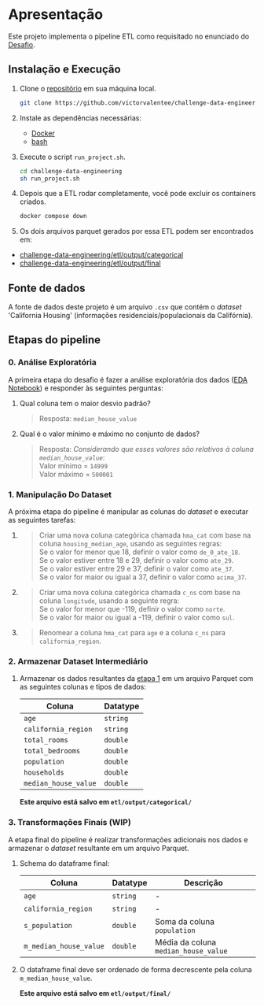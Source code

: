 # Apresentação

Este projeto implementa o pipeline ETL como requisitado no enunciado do [Desafio](TODO).

## Instalação e Execução

1. Clone o [repositório](TODO) em sua máquina local.
    ```bash
    git clone https://github.com/victorvalentee/challenge-data-engineering.git
    ```
2. Instale as dependências necessárias:
    - [Docker](TODO)
    - [bash](TODO)

3. Execute o script `run_project.sh`.
    ```bash
    cd challenge-data-engineering
    sh run_project.sh
    ```

4. Depois que a ETL rodar completamente, você pode excluir os containers criados.
    ```bash
    docker compose down
    ```

5. Os dois arquivos parquet gerados por essa ETL podem ser encontrados em:
- [challenge-data-engineering/etl/output/categorical](TODO)
- [challenge-data-engineering/etl/output/final](TODO)


## Fonte de dados
A fonte de dados deste projeto é um arquivo `.csv` que contém o *dataset* 'California Housing' (informações residenciais/populacionais da Califórnia). 


## Etapas do pipeline

### 0. Análise Exploratória

A primeira etapa do desafio é fazer a análise exploratória dos dados ([EDA Notebook](TODO)) e responder às seguintes perguntas:

1. Qual coluna tem o maior desvio padrão?
    > Resposta: `median_house_value`

2. Qual é o valor mínimo e máximo no conjunto de dados?
    > Resposta: *Considerando que esses valores são relativos à coluna `median_house_value`*:  
    Valor mínimo = `14999`  
    Valor máximo = `500001`


### 1. Manipulação Do Dataset

A próxima etapa do pipeline é manipular as colunas do *dataset* e executar as seguintes tarefas:

1. > Criar uma nova coluna categórica chamada `hma_cat` com base na coluna `housing_median_age`, usando as seguintes regras:  
Se o valor for menor que 18, definir o valor como `de_0_ate_18`.  
Se o valor estiver entre 18 e 29, definir o valor como `ate_29`.  
Se o valor estiver entre 29 e 37, definir o valor como `ate_37`.  
Se o valor for maior ou igual a 37, definir o valor como `acima_37`.

2. > Criar uma nova coluna categórica chamada `c_ns` com base na coluna `longitude`, usando a seguinte regra:  
Se o valor for menor que -119, definir o valor como `norte`.  
Se o valor for maior ou igual a -119, definir o valor como `sul`.  

3. > Renomear a coluna `hma_cat` para `age` e a coluna `c_ns` para `california_region`.

### 2. Armazenar Dataset Intermediário

1. Armazenar os dados resultantes da [etapa 1](TODO) em um arquivo Parquet com as seguintes colunas e tipos de dados:

    | Coluna              | Datatype    |
    | --------------------| ----------- |
    | `age`               | `string`    |
    | `california_region` | `string`    |
    | `total_rooms`       | `double`    |
    | `total_bedrooms`    | `double`    |
    | `population`        | `double`    |
    | `households`        | `double`    |
    | `median_house_value`| `double`    |

    **Este arquivo está salvo em `etl/output/categorical/`**


### 3. Transformações Finais (WIP)

A etapa final do pipeline é realizar transformações adicionais nos dados e armazenar o *dataset* resultante em um arquivo Parquet. 

1. Schema do dataframe final:

    | Coluna                | Datatype    | Descrição |
    | ----------------------| ----------- | --------- |
    | `age`                 | `string`    | - |
    | `california_region`   | `string`    | - |
    | `s_population`        | `double`    | Soma da coluna `population` |
    | `m_median_house_value`| `double`    | Média da coluna `median_house_value` |

2. O dataframe final deve ser ordenado de forma decrescente pela coluna `m_median_house_value`.

    **Este arquivo está salvo em `etl/output/final/`**